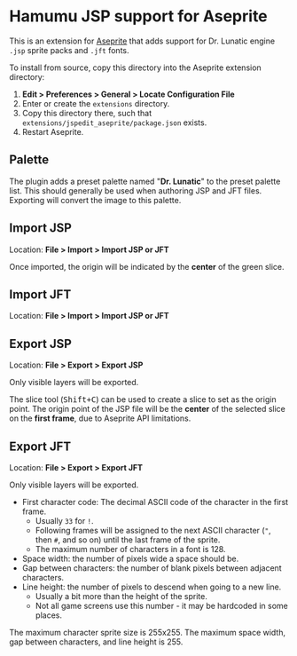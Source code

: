 # Hamumu JSP support for Aseprite

This is an extension for [Aseprite](https://www.aseprite.org/) that adds support for Dr. Lunatic engine `.jsp` sprite packs and `.jft` fonts.

To install from source, copy this directory into the Aseprite extension directory:

1. **Edit > Preferences > General > Locate Configuration File**
2. Enter or create the `extensions` directory.
3. Copy this directory there, such that `extensions/jspedit_aseprite/package.json` exists.
4. Restart Aseprite.

## Palette

The plugin adds a preset palette named "**Dr. Lunatic**" to the preset palette list. This should generally be used when authoring JSP and JFT files. Exporting will convert the image to this palette.

## Import JSP

Location: **File > Import > Import JSP or JFT**

Once imported, the origin will be indicated by the **center** of the green slice.

## Import JFT

Location: **File > Import > Import JSP or JFT**

## Export JSP

Location: **File > Export > Export JSP**

Only visible layers will be exported.

The slice tool (<kbd>Shift+C</kbd>) can be used to create a slice to set as the
origin point. The origin point of the JSP file will be the **center**
of the selected slice on the **first frame**, due to Aseprite API limitations.

## Export JFT

Location: **File > Export > Export JFT**

Only visible layers will be exported.

* First character code: The decimal ASCII code of the character in the first frame.
  * Usually `33` for `!`.
  * Following frames will be assigned to the next ASCII character (`"`, then `#`, and so on) until the last frame of the sprite.
  * The maximum number of characters in a font is 128.
* Space width: the number of pixels wide a space should be.
* Gap between characters: the number of blank pixels between adjacent characters.
* Line height: the number of pixels to descend when going to a new line.
  * Usually a bit more than the height of the sprite.
  * Not all game screens use this number - it may be hardcoded in some places.

The maximum character sprite size is 255x255. The maximum space width, gap between characters, and line height is 255.
